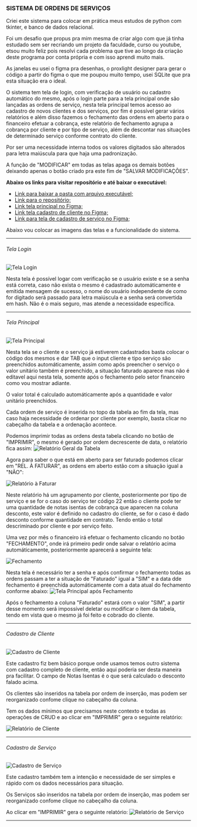 ### SISTEMA DE ORDENS DE SERVIÇOS

Criei este sistema para colocar em prática meus estudos de python com tkinter, e banco de dados relacional.

Foi um desafio que propus pra mim mesma de criar algo com que já tinha estudado sem ser recriando um projeto da faculdade, curso ou youtube, etsou muito feliz pois resolvi cada problema que tive ao longo da criação deste programa por conta própria e com isso aprendi muito mais.

As janelas eu usei o figma pra desenhas, o proxlight designer para gerar o código a partir do figma o que me poupou muito tempo, usei SQLite que pra esta situação era o ideal.

O sistema tem tela de login, com verificação de usuário ou cadastro automático do mesmo, após o login parte para a tela principal onde são lançadas as ordens de serviço, nesta tela principal temos acesso ao cadastro de novos clientes e dos serviços, por fim é possível gerar vários relatórios e além disso fazemos o fechamento das ordens em aberto para o financeiro efetuar a cobrança, este relatório de fechamento agrupa a cobrança por cliente e por tipo de serviço, além de descontar nas situações de determinado serviço conforme contrato do cliente.

Por ser uma necessidade interna todos os valores digitados são alterados para letra maiúscula para que haja uma padronização.

A função de "MODIFICAR" em todas as telas apaga os demais botões deixando apenas o botão criado pra este fim de "SALVAR MODIFICAÇÕES".

**Abaixo os links para visitar reposítório e até baixar o executável:**
- [Link para baixar a pasta com arquivo executável;](https://github.com/CatiusciScheffer/Python/blob/main/SistemaOrdemServico/executavel/SistemaRetrabalho.zip)
- [Link para o repositório;](https://github.com/CatiusciScheffer/Python/tree/main/SistemaOrdemServico)
- [Link tela principal no Figma;](https://www.figma.com/file/4ap5dK4azpuPBBXEneyREf/Principal?type=design&node-id=0-1&mode=design&t=FSXtDVzmgzSF2N7q-0)
- [Link tela cadastro de cliente no Figma;](https://www.figma.com/file/XEjd8SDFPqkoOYPwZTqaAk/Cadastro-Cliente?type=design&mode=design&t=FSXtDVzmgzSF2N7q-0)
- [Link para tela de cadastro de serviço no Figma;](https://www.figma.com/file/aeJRtn2lLWXx7HFVL3GlZE/Cadastro-Servicos?type=design&node-id=0-1&mode=design&t=pX7DaG6vs187YeRc-0)

Abaixo vou colocar as imagens das telas e a funcionalidade do sistema.

---

###### Tela Login

![Tela Login](./img/img_sistema/tl_login.jpg)

Nesta tela é possível logar com verificação se o usuário existe e se a senha está correta, caso não exista o mesmo é cadastrado automáticamente e emitida mensagem de sucesso, o nome do usuário independente de como for digitado será passado para letra maiúscula e a senha será convertida em hash. Não é o mais seguro, mas atende a necessidade específica.

---

###### Tela Principal

![Tela Principal](./img/img_sistema/tl_principal.jpg)

Nesta tela se o cliente e o serviço já estiverem cadastrados basta colocar o código dos mesmos e dar TAB que o input cliente e tipo serviço são preenchidos automáticamente, assim como após preencher o serviço o valor unitário também é preenchido, a situação faturado aparece mas não é editavel aqui nesta tela, somente após o fechamento pelo setor financeiro como vou mostrar adiante.

O valor total é calculado automáticamente após a quantidade e valor unitário preenchidos.

Cada ordem de serviço é inserida no topo da tabela ao fim da tela, mas caso haja necessidade de ordenar por cliente por exemplo, basta clicar no cabeçalho da tabela e a ordenação acontece.

Podemos imprimir todas as ordens desta tabela clicando no botão de "IMPRIMIR", o mesmo é gerado por ordem decrescente de data, o relatório fica assim:
![Relatório Geral da Tabela](./img/img_sistema/relatorios_geral_OS.jpg)

Agora para saber o que está em aberto para ser faturado podemos clicar em "REL. À FATURAR", as ordens em aberto estão com a situação igual a "NÃO":

![Relatório à Faturar](./img/img_sistema/relatorio_a_faturar.jpg)

Neste relatório há um agrupamento por cliente, posteriormente por tipo de serviço e se for o caso do serviço ter código 22 então o cliente pode ter uma quantidade de notas isentas de cobrança que aparecen na coluna desconto, este valor é definido no cadastro do cliente, se for o caso é dado desconto conforme quantidade em contrato. Tendo então o total descriminado por cliente e por serviço feito.

Uma vez por mês o financeiro irá efetuar o fechamento clicando no botão "FECHAMENTO", onde irá primeiro pedir onde salvar o relatório acima automáticamente, posteriormente aparecerá a seguinte tela:

![Fechamento](./img/img_sistema/tl_fechamento.jpg)

Nesta tela é necessário ter a senha e após confirmar o fechamento todas as ordens passam a ter a situação de "Faturado" igual a "SIM" e a data dde fechamento é preenchida automáticamente com a data atual do fechamento conforme abaixo:
![Tela Principal após Fechamento](./img/img_sistema/tl_aposFechamento.jpg)

Após o fechamento a coluna "Faturado" estará com o valor "SIM", a partir desse momento será impossível deletar ou modificar o item da tabela, tendo em vista que o mesmo já foi feito e cobrado do cliente.

---

###### Cadastro de Cliente

![Cadastro de Cliente](./img/img_sistema/tl_cadastro_cliente.jpg)

Este cadastro fiz bem básico porque onde usamos temos outro sistema com cadastro completo de cliente, então aqui poderia ser desta maneira pra facilitar. O campo de Notas Isentas é o que será calculado o desconto falado acima.

Os clientes são inseridos na tabela por ordem de inserção, mas podem ser reorganizado confome clique no cabeçalho da coluna.

Tem os dados mínimos que precisamos neste contexto e todas as operações de CRUD e ao clicar em "IMPRIMIR" gera o seguinte relatório:

![Relatório de Cliente](./img/img_sistema/relatorio_clientes.jpg)

---

###### Cadastro de Serviço

![Cadastro de Serviço](./img/img_sistema/tl_servicos.jpg)

Este cadastro também tem a intenção e necessidade de ser simples e rápido com os dados necessários para situação.

Os Serviços são inseridos na tabela por ordem de inserção, mas podem ser reorganizado confome clique no cabeçalho da coluna.

Ao clicar em "IMPRIMIR" gera o seguinte relatório:
![Relatório de Serviço](./img/img_sistema/relatorio_servicos.jpg)

---
